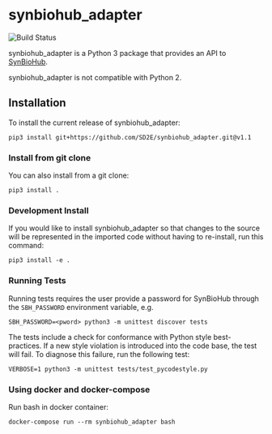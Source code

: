 
# synbiohub_adapter
![Build Status](https://api.travis-ci.com/SD2E/synbiohub_adapter.svg?branch=master)

synbiohub_adapter is a Python 3 package that provides an API to [SynBioHub](http://wiki.synbiohub.org/wiki/Main_Page).

synbiohub_adapter is not compatible with Python 2.


## Installation

To install the current release of synbiohub_adapter:

```shell
pip3 install git+https://github.com/SD2E/synbiohub_adapter.git@v1.1
```

### Install from git clone

You can also install from a git clone:

```shell
pip3 install .
```

### Development Install

If you would like to install synbiohub_adapter so that changes to the
source will be represented in the imported code without having to
re-install, run this command:

```shell
pip3 install -e .
```

### Running Tests

Running tests requires the user provide a password for SynBioHub through the `SBH_PASSWORD` environment variable, e.g.

```shell
SBH_PASSWORD=<pword> python3 -m unittest discover tests
```

The tests include a check for conformance with Python style best-practices. If a new style violation is introduced into
the code base, the test will fail. To diagnose this failure, run the following test:

```shell
VERBOSE=1 python3 -m unittest tests/test_pycodestyle.py
```

### Using docker and docker-compose
Run bash in docker container:

```shell
docker-compose run --rm synbiohub_adapter bash
```
